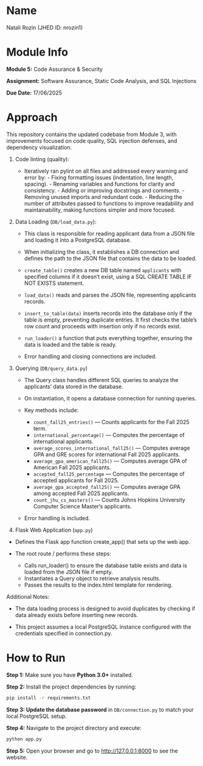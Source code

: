 # Name
Natali Rozin (JHED ID: nrozin1)

# Module Info
**Module 5:** Code Assurance & Security

**Assignment:** Software Assurance, Static Code Analysis, and SQL Injections

**Due Date:** 17/06/2025

# Approach
This repository contains the updated codebase from Module 3, with improvements focused on code quality, SQL injection defenses, and dependency visualization.

1. Code linting (quality):
   - Iteratively ran pylint on all files and addressed every warning and error by:
         - Fixing formatting issues (indentation, line length, spacing).
         - Renaming variables and functions for clarity and consistency.
         - Adding or improving docstrings and comments.
         - Removing unused imports and redundant code.
         - Reducing the number of attributes passed to functions to improve readability and maintainability, making functions simpler and more focused.

2. Data Loading (`DB/load_data.py`):
   - This class is responsible for reading applicant data from a JSON file and loading it into a PostgreSQL database.

   - When initializing the class, it establishes a DB connection and defines the path to the JSON file that contains the data to be loaded.

   - `create_table()` creates a new DB table named `applicants` with specified columns if it doesn’t exist, using a SQL CREATE TABLE IF NOT EXISTS statement.

   - `load_data()` reads and parses the JSON file, representing applicants records.

   - `insert_to_table(data)` inserts records into the database only if the table is empty, preventing duplicate entries. It first checks the table’s row count and proceeds with insertion only if no records exist.

   - `run_loader()` a function that puts everything together, ensuring the data is loaded and the table is ready.

   - Error handling and closing connections are included.

3. Querying (`DB/query_data.py`)
   - The Query class handles different SQL queries to analyze the applicants’ data stored in the database.

   - On instantiation, it opens a database connection for running queries.

   - Key methods include:
      - `count_fall25_entries()` — Counts applicants for the Fall 2025 term.
      - `international_percentage()` — Computes the percentage of international applicants.
      - `average_scores_international_fall25()` — Computes average GPA and GRE scores for international Fall 2025 applicants.
      - `average_gpa_american_fall25()` — Computes average GPA of American Fall 2025 applicants.
      - `accepted_fall25_percentage` — Computes the percentage of accepted applicants for Fall 2025.
      - `average_gpa_accepted_fall25()` — Computes average GPA among accepted Fall 2025 applicants.
      - `count_jhu_cs_masters()` — Counts Johns Hopkins University Computer Science Master’s applicants.
   
   - Error handling is included.

4. Flask Web Application (`app.py`)
- Defines the Flask app function create_app() that sets up the web app.

- The root route / performs these steps:
   - Calls run_loader() to ensure the database table exists and data is loaded from the JSON file if empty.
   - Instantiates a Query object to retrieve analysis results.
   - Passes the results to the index.html template for rendering.

Additional Notes:
- The data loading process is designed to avoid duplicates by checking if data already exists before inserting new records.

- This project assumes a local PostgreSQL instance configured with the credentials specified in connection.py.

# How to Run
**Step 1:** Make sure you have **Python 3.0+** installed.

**Step 2:** Install the project dependencies by running:
```bash
pip install -r requirements.txt
```

**Step 3: Update the database password** in `DB/connection.py` to match your local PostgreSQL setup.

**Step 4:** Navigate to the project directory and execute:
```bash
python app.py
```

**Step 5:** Open your browser and go to http://127.0.0.1:8000 to see the website.